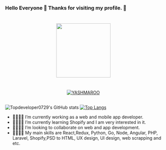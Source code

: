 ### Hello Everyone 👋 Thanks for visiting my profile. 👋
<div align="center" style="margin: 40px 0">
    <a href="https://github.com/Dev-1102/github-profile-views-counter">
        <img width="175px" src="https://komarev.com/ghpvc/?username=SenDev001&color=DE002D">
    </a>
</div>
<div align="center"> <a href="https://github.com/ryo-ma/github-profile-trophy"><img src="https://github-profile-trophy.vercel.app/?username=YASHMAROO" alt="YASHMAROO" /></a> </div>
<br/>

![Topdeveloper0729's GitHub stats](https://github-readme-stats.vercel.app/api?username=SenDev001&show_icons=true)
[![Top Langs](https://github-readme-stats.vercel.app/api/top-langs/?username=SenDev001&layout=compact)](https://github.com/anuraghazra/github-readme-stats)

- 👋💬💬💬 I’m currently working as a web and mobile app developer.
- 👋💬💬💬 I’m currently learning Shopify and I am very interested in it.
- 👋💬💬💬 I’m looking to collaborate on web and app development.
- 👋💬💬💬 My main skills are React,Redux, Python, Go, Node, Angular, PHP, Laravel, Shopify,PSD to HTML, UX design, UI design, web scrapping and etc.
  
